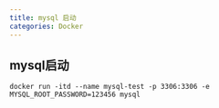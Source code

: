 ```yaml
---
title: mysql 启动
categories: Docker
---
```


## mysql启动

```shell
docker run -itd --name mysql-test -p 3306:3306 -e MYSQL_ROOT_PASSWORD=123456 mysql
```
